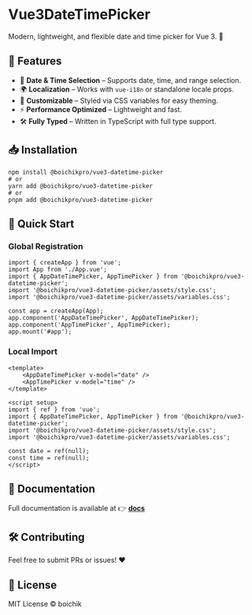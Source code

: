 # Vue3DateTimePicker

Modern, lightweight, and flexible date and time picker for Vue 3. 🚀

## 📌 Features

- 📆 **Date & Time Selection** – Supports date, time, and range selection.
- 🌍 **Localization** – Works with `vue-i18n` or standalone locale props.
- 🎨 **Customizable** – Styled via CSS variables for easy theming.
- ⚡ **Performance Optimized** – Lightweight and fast.
- 🛠️ **Fully Typed** – Written in TypeScript with full type support.

## 📥 Installation

    npm install @boichikpro/vue3-datetime-picker
    # or
    yarn add @boichikpro/vue3-datetime-picker
    # or
    pnpm add @boichikpro/vue3-datetime-picker

## 🚀 Quick Start

### **Global Registration**

    import { createApp } from 'vue';
    import App from './App.vue';
    import { AppDateTimePicker, AppTimePicker } from '@boichikpro/vue3-datetime-picker';
    import '@boichikpro/vue3-datetime-picker/assets/style.css';
    import '@boichikpro/vue3-datetime-picker/assets/variables.css';

    const app = createApp(App);
    app.component('AppDateTimePicker', AppDateTimePicker);
    app.component('AppTimePicker', AppTimePicker);
    app.mount('#app');

### **Local Import**

    <template>
        <AppDateTimePicker v-model="date" />
        <AppTimePicker v-model="time" />
    </template>

    <script setup>
    import { ref } from 'vue';
    import { AppDateTimePicker, AppTimePicker } from '@boichikpro/vue3-datetime-picker';
    import '@boichikpro/vue3-datetime-picker/assets/style.css';
    import '@boichikpro/vue3-datetime-picker/assets/variables.css';

    const date = ref(null);
    const time = ref(null);
    </script>

## 📖 Documentation

Full documentation is available at 👉 **[docs](https://boichik.github.io/vue3-date-time-picker)**

## 🛠️ Contributing

Feel free to submit PRs or issues! ❤️

## 📜 License

MIT License © boichik
